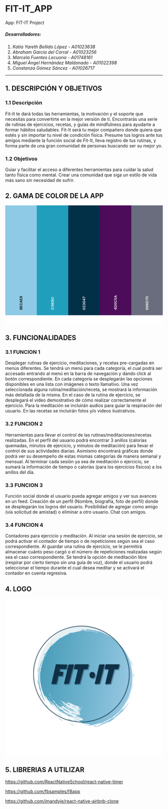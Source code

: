 # FIT-IT_APP
App: FIT-IT Project 

##### Desarrolladores:
1. _Katia Yareth Bellido López - A01023638_
2. _Abraham García del Corral - A01023256_
3. _Marcela Fuentes Lecuona - A01748161_
4. _Miguel Ángel Hernández Maldonado - A01022398_
5. _Constanza Gómez Sáncez - A01026717_

---
## 1. DESCRIPCIÓN Y OBJETIVOS

### 1.1 Descripción
Fit-It te dará todas las herramientas, la motivación y el soporte que necesitas para convertirte en la mejor versión de ti.
Encontrarás una serie de rutinas de ejercicios, recetas, y guías de mindfulness para ayudarte a formar hábitos saludables.
Fit-It será tu mejor compañero donde quiera que estés y sin importar tu nivel de condición física.
Presume tus logros ante tus amigos mediante la función social de Fit-It, lleva registro de tus rutinas, y forma parte de una gran comunidad de personas buscando ser su mejor yo.

### 1.2 Objetivos
Guiar y facilitar el acceso a diferentes herramientas para cuidar la salud tanto física como mental.
Crear una comunidad que siga un estilo de vida más sano sin necesidad de sufrir.

## 2. GAMA DE COLOR DE LA APP
![image alt text](PALETA-FIT-IT.png)
## 3. FUNCIONALIDADES

### 3.1 FUNCION 1
Desplegar rutinas de ejercicio, meditaciones, y recetas pre-cargadas en menús diferentes.
  Se tendrá un menú para cada categoría, el cual podrá ser accesado entrando al menú en la barra de navegación y dando click al botón correspondiente.
  En cada categoría se desplegarán las opciones disponibles en una lista con imágenes o texto llamativo.
  Una vez seleccionada alguna rutina/meditación/receta, se mostrará la información más detallada de la misma.
    En el caso de la rutina de ejercicio, se desplegará el video demostrativo de cómo realizar correctamente el ejercicio.
    Para la meditación se incluirán audios para guiar la respiración del usuario.
    En las recetas se incluirán fotos y/o videos ilustrativos.
  
  
### 3.2 FUNCION 2
Herramientas para llevar el control de las rutinas/meditaciones/recetas realizadas.
  En el perfil del usuario podrá encontrar 3 anillos (calorías quemadas, minutos de ejercicio, y minutos de meditación) para llevar el control de sus actividades diarias. Asimismo encontrará gráficas donde podrá ver su desempeño de estas mismas categorías de manera semanal y mensual.
  Al terminar cada sesión ya sea de meditación o ejercicio, se sumará la información de tiempo o calorías (para los ejercicios físicos) a los anillos del día.
  
### 3.3 FUNCION 3
Función social donde el usuario pueda agregar amigos y ver sus avances en un feed.
  Creación de un perfil (Nombre, biografía, foto de perfil) donde se desplegarán los logros del usuario.
  Posibilidad de agregar como amigo (vía solicitud de amistad) o eliminar a otro usuario.
  Chat con amigos.
  
### 3.4 FUNCION 4
Contadores para ejercicio y meditación.
  Al iniciar una sesión de ejercicio, se podrá activar el contador de tiempo o de repeticiones según sea el caso correspondiente.
  Al guardar una rutina de ejercicio, se le permitirá almacenar cuánto peso cargó o el número de repeticiones realizadas según sea el caso correspondiente.
  Se tendrá la opción de meditación libre (respirar por cierto tiempo sin una guía de voz), donde el usuario podrá seleccionar el tiempo durante el cual desea meditar y se activará el contador en cuenta regresiva.
  
## 4. LOGO
![](LogoFIT_IT.png)
## 5. LIBRERIAS A UTILIZAR

https://github.com/ReactNativeSchool/react-native-timer

https://github.com/fbsamples/f8app

https://github.com/imandyie/react-native-airbnb-clone
